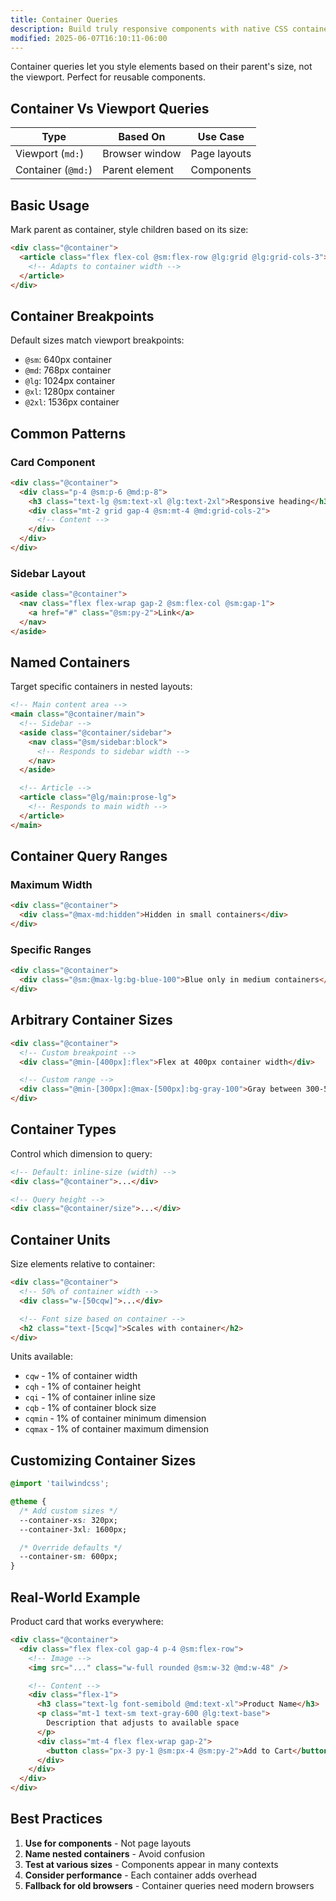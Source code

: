 ```yaml
---
title: Container Queries
description: Build truly responsive components with native CSS container queries support in Tailwind 4 for parent-based styling
modified: 2025-06-07T16:10:11-06:00
---
```


Container queries let you style elements based on their parent's size, not the viewport. Perfect for reusable components.

## Container Vs Viewport Queries

| Type               | Based On       | Use Case     |
| ------------------ | -------------- | ------------ |
| Viewport (`md:`)   | Browser window | Page layouts |
| Container (`@md:`) | Parent element | Components   |

## Basic Usage

Mark parent as container, style children based on its size:

```html
<div class="@container">
  <article class="flex flex-col @sm:flex-row @lg:grid @lg:grid-cols-3">
    <!-- Adapts to container width -->
  </article>
</div>
```

## Container Breakpoints

Default sizes match viewport breakpoints:

- `@sm`: 640px container
- `@md`: 768px container
- `@lg`: 1024px container
- `@xl`: 1280px container
- `@2xl`: 1536px container

## Common Patterns

### Card Component

```html
<div class="@container">
  <div class="p-4 @sm:p-6 @md:p-8">
    <h3 class="text-lg @sm:text-xl @lg:text-2xl">Responsive heading</h3>
    <div class="mt-2 grid gap-4 @sm:mt-4 @md:grid-cols-2">
      <!-- Content -->
    </div>
  </div>
</div>
```

### Sidebar Layout

```html
<aside class="@container">
  <nav class="flex flex-wrap gap-2 @sm:flex-col @sm:gap-1">
    <a href="#" class="@sm:py-2">Link</a>
  </nav>
</aside>
```

## Named Containers

Target specific containers in nested layouts:

```html
<!-- Main content area -->
<main class="@container/main">
  <!-- Sidebar -->
  <aside class="@container/sidebar">
    <nav class="@sm/sidebar:block">
      <!-- Responds to sidebar width -->
    </nav>
  </aside>

  <!-- Article -->
  <article class="@lg/main:prose-lg">
    <!-- Responds to main width -->
  </article>
</main>
```

## Container Query Ranges

### Maximum Width

```html
<div class="@container">
  <div class="@max-md:hidden">Hidden in small containers</div>
</div>
```

### Specific Ranges

```html
<div class="@container">
  <div class="@sm:@max-lg:bg-blue-100">Blue only in medium containers</div>
</div>
```

## Arbitrary Container Sizes

```html
<div class="@container">
  <!-- Custom breakpoint -->
  <div class="@min-[400px]:flex">Flex at 400px container width</div>

  <!-- Custom range -->
  <div class="@min-[300px]:@max-[500px]:bg-gray-100">Gray between 300-500px</div>
</div>
```

## Container Types

Control which dimension to query:

```html
<!-- Default: inline-size (width) -->
<div class="@container">...</div>

<!-- Query height -->
<div class="@container/size">...</div>
```

## Container Units

Size elements relative to container:

```html
<div class="@container">
  <!-- 50% of container width -->
  <div class="w-[50cqw]">...</div>

  <!-- Font size based on container -->
  <h2 class="text-[5cqw]">Scales with container</h2>
</div>
```

Units available:

- `cqw` - 1% of container width
- `cqh` - 1% of container height
- `cqi` - 1% of container inline size
- `cqb` - 1% of container block size
- `cqmin` - 1% of container minimum dimension
- `cqmax` - 1% of container maximum dimension

## Customizing Container Sizes

```css
@import 'tailwindcss';

@theme {
  /* Add custom sizes */
  --container-xs: 320px;
  --container-3xl: 1600px;

  /* Override defaults */
  --container-sm: 600px;
}
```

## Real-World Example

Product card that works everywhere:

```html
<div class="@container">
  <div class="flex flex-col gap-4 p-4 @sm:flex-row">
    <!-- Image -->
    <img src="..." class="w-full rounded @sm:w-32 @md:w-48" />

    <!-- Content -->
    <div class="flex-1">
      <h3 class="text-lg font-semibold @md:text-xl">Product Name</h3>
      <p class="mt-1 text-sm text-gray-600 @lg:text-base">
        Description that adjusts to available space
      </p>
      <div class="mt-4 flex flex-wrap gap-2">
        <button class="px-3 py-1 @sm:px-4 @sm:py-2">Add to Cart</button>
      </div>
    </div>
  </div>
</div>
```

## Best Practices

1. **Use for components** - Not page layouts
2. **Name nested containers** - Avoid confusion
3. **Test at various sizes** - Components appear in many contexts
4. **Consider performance** - Each container adds overhead
5. **Fallback for old browsers** - Container queries need modern browsers

